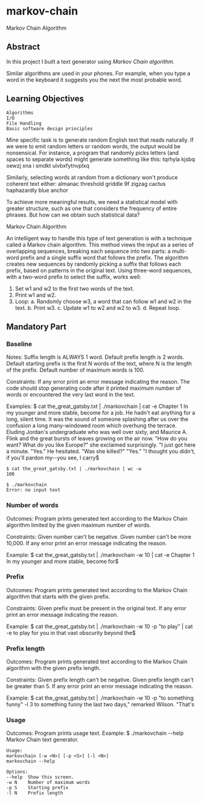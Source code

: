 # markov-chain

Markov Chain Algorithm

## Abstract
In this project I built a text generator using *Markov Chain algorithm.*

Similar algorithms are used in your phones. For example, when you type a word in the
keyboard it suggests you the next the most probable word.

## Learning Objectives
    Algorithms
    I/O
    File Handling
    Basic software design principles

Mine specific task is to generate random English text that reads naturally. If we were to emit random letters or random words, the output would be nonsensical. For instance, a program that randomly picks letters (and spaces to separate words) might generate something like this:
    tqrhyla kjsbq oewzj xna i smdkt uivbxfytnvplxq

Similarly, selecting words at random from a dictionary won't produce coherent text either:
    almanac threshold griddle 9f zigzag cactus haphazardly blue anchor

To achieve more meaningful results, we need a statistical model with greater structure, such as one that considers the frequency of entire phrases. But how can we obtain such statistical data?

Markov Chain Algorithm

An intelligent way to handle this type of text generation is with a technique called a Markov chain algorithm. This method views the input as a series of overlapping sequences, breaking each sequence into two parts: a multi-word prefix and a single suffix word that follows the prefix. The algorithm creates new sequences by randomly picking a suffix that follows each prefix, based on patterns in the original text. Using three-word sequences, with a two-word prefix to select the suffix, works well:

1. Set w1 and w2 to the first two words of the text.
2. Print w1 and w2.
3. Loop:
    a. Randomly choose w3, a word that can follow w1 and w2 in the text.
    b. Print w3.
    c. Update w1 to w2 and w2 to w3.
    d. Repeat loop.

## Mandatory Part

### Baseline
Notes:
    Suffix length is ALWAYS 1 word.
    Default prefix length is 2 words.
    Default starting prefix is the first N words of the text, where N is the length of the prefix.
    Default number of maximum words is 100.

Constraints:
    If any error print an error message indicating the reason.
    The code should stop generating code after it printed maximum number of words or encountered the very last word in the text.

Examples:
    $ cat the_great_gatsby.txt | ./markovchain | cat -e
    Chapter 1 In my younger and more stable, become for a job. He hadn't eat anything for a long, silent time. It was the sound of someone splashing after us over the confusion a long many-windowed room which overhung the terrace. Eluding Jordan's undergraduate who was well over sixty, and Maurice A. Flink and the great bursts of leaves growing on the air now. "How do you want? What do you like Europe?" she exclaimed surprisingly. "I just got here a minute. "Yes." He hesitated. "Was she killed?" "Yes." "I thought you didn't, if you'll pardon my--you see, I carry$

    $ cat the_great_gatsby.txt | ./markovchain | wc -w
    100

    $ ./markovchain
    Error: no input text

### Number of words
Outcomes:
    Program prints generated text according to the Markov Chain algorithm limited by the given maximum number of words.

Constraints:
    Given number can't be negative.
    Given number can't be more 10,000.
    If any error print an error message indicating the reason.

Example:
    $ cat the_great_gatsby.txt | ./markovchain -w 10 | cat -e
    Chapter 1 In my younger and more stable, become for$

### Prefix
Outcomes:
    Program prints generated text according to the Markov Chain algorithm that starts with the given prefix.

Constraints:
    Given prefix must be present in the original text.
    If any error print an error message indicating the reason.

Example: 
    $ cat the_great_gatsby.txt | ./markovchain -w 10 -p "to play" | cat -e
    to play for you in that vast obscurity beyond the$

### Prefix length
Outcomes:
    Program prints generated text according to the Markov Chain algorithm with the given prefix length.

Constraints:
    Given prefix length can't be negative.
    Given prefix length can't be greater than 5.
    If any error print an error message indicating the reason.

Example:
    $ cat the_great_gatsby.txt | ./markovchain -w 10 -p "to something funny" -l 3
    to something funny the last two days," remarked Wilson. "That's

### Usage
Outcomes:
    Program prints usage text.
Example:
    $ ./markovchain --help
    Markov Chain text generator.

    Usage:
    markovchain [-w <N>] [-p <S>] [-l <N>]
    markovchain --help

    Options:
    --help  Show this screen.
    -w N    Number of maximum words
    -p S    Starting prefix
    -l N    Prefix length


